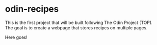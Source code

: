 # odin-recipes
This is the first project that will be built following The Odin Project (TOP).
The goal is to create a webpage that stores recipes on multiple pages. 

Here goes!